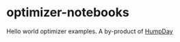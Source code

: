 # optimizer-notebooks
Hello world optimizer examples. A by-product of [HumpDay](https://www.microprediction.com/blog/humpday)
